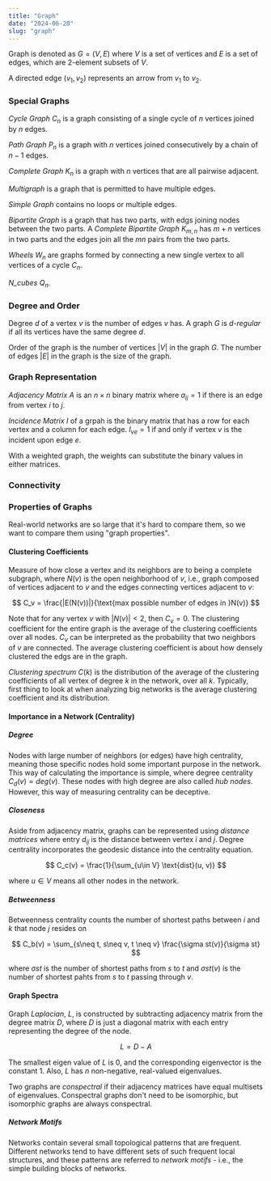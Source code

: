 ```yaml
---
title: "Graph"
date: "2024-06-20"
slug: "graph"
---
```


Graph is denoted as $G = (V,E)$ where $V$ is a set of vertices and $E$ is a set of edges, which are 2-element subsets of $V$.

A directed edge $(v_1, v_2)$ represents an arrow from $v_1$ to $v_2$.

### Special Graphs

*Cycle Graph* $C_n$ is a graph consisting of a single cycle of $n$ vertices joined by $n$ edges.

*Path Graph* $P_n$ is a graph with $n$ vertices joined consecutively by a chain of $n-1$ edges.

*Complete Graph* $K_n$ is a graph with $n$ vertices that are all pairwise adjacent.

*Multigraph* is a graph that is permitted to have multiple edges.

*Simple Graph* contains no loops or multiple edges.

*Bipartite Graph* is a graph that has two parts, with edgs joining nodes between the two parts. A *Complete Bipartite Graph* $K_{m,n}$ has $m+n$ vertices in two parts and the edges join all the $mn$ pairs from the two parts.

*Wheels* $W_n$ are graphs formed by connecting a new single vertex to all vertices of a cycle $C_n$.

*N_cubes* $Q_n$.

### Degree and Order

Degree $d$ of a vertex $v$ is the number of edges $v$ has. A graph $G$ is *d-regular* if all its vertices have the same degree $d$.

Order of the graph is the number of vertices $|V|$ in the graph $G$. The number of edges $|E|$ in the graph is the size of the graph.

### Graph Representation

*Adjacency Matrix* $A$ is an $n\times n$ binary matrix where $a_{ij} = 1$ if there is an edge from vertex $i$ to $j$.

*Incidence Matrix* $I$ of a grpah is the binary matrix that has a row for each vertex and a column for each edge. $I_{ve} = 1$ if and only if vertex $v$ is the incident upon edge $e$.

With a weighted graph, the weights can substitute the binary values in either matrices.

### Connectivity

### Properties of Graphs

Real-world networks are so large that it's hard to compare them, so we want to compare them using "graph properties".

#### Clustering Coefficients

Measure of how close a vertex and its neighbors are to being a complete subgraph, where $N(v)$ is the open neighborhood of $v$, i.e., graph composed of vertices adjacent to $v$ and the edges connecting vertices adjacent to $v$:

$$
C_v = \frac{|E(N(v))|}{\text{max possible number of edges in }N(v)}
$$

Note that for any vertex $v$ with $|N(v)| < 2$, then $C_v = 0$. The clustering coefficient for the entire graph is the average of the clustering coefficients over all nodes. $C_v$ can be interpreted as the probability that two neighbors of $v$ are connected. The average clustering coefficient is about how densely clustered the edgs are in the graph.

*Clustering spectrum* $C(k)$ is the distribution of the average of the clustering coefficients of all vertex of degree $k$ in the network, over all $k$. Typically, first thing to look at when analyzing big networks is the average clustering coefficient and its distribution.

#### Importance in a Network (Centrality)

##### Degree

Nodes with large number of neighbors (or edges) have high centrality, meaning those specific nodes hold some important purpose in the network. This way of calculating the importance is simple, where degree centrality $C_d(v) = deg(v)$. These nodes with high degree are also called *hub nodes*. However, this way of measuring centrality can be deceptive.

##### Closeness

Aside from adjacency matrix, graphs can be represented using *distance matrices* where entry $d_{ij}$ is the distance between vertex $i$ and $j$. Degree centrality incorporates the geodesic distance into the centrality equation.

$$
C_c(v) = \frac{1}{\sum_{u\in V} \text{dist}(u, v)}
$$

where $u\in V$ means all other nodes in the network.

##### Betweenness

Betweenness centrality counts the number of shortest paths between $i$ and $k$ that node $j$ resides on

$$
C_b(v) = \sum_{s\neq t, s\neq v, t \neq v} \frac{\sigma st(v)}{\sigma st}
$$

where $\sigma st$ is the number of shortest paths from $s$ to $t$ and $\sigma st(v)$ is the number of shortest pahts from $s$ to $t$ passing through $v$.

#### Graph Spectra

Graph *Laplacian*, $L$, is constructed by subtracting adjacency matrix from the degree matrix $D$, where $D$ is just a diagonal matrix with each entry representing the degree of the node.

$$
L = D - A
$$

The smallest eigen value of $L$ is $0$, and the corresponding eigenvector is the constant $1$. Also, $L$ has $n$ non-negative, real-valued eigenvalues.

Two graphs are *conspectral* if their adjacency matrices have equal multisets of eigenvalues. Conspectral graphs don't need to be isomorphic, but isomorphic graphs are always conspectral.

##### Network Motifs

Networks contain several small topological patterns that are frequent. Different networks tend to have different sets of such frequent local structures, and these patterns are referred to *network motifs* - i.e., the simple building blocks of networks.